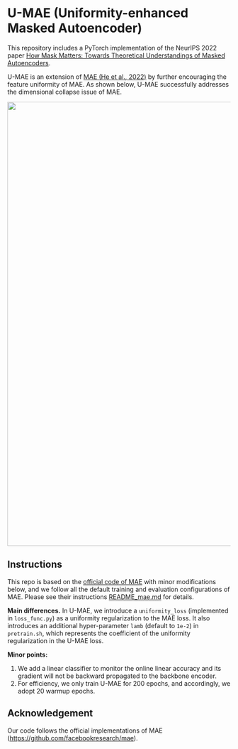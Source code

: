 # U-MAE (Uniformity-enhanced Masked Autoencoder)

This repository includes a PyTorch implementation of the NeurIPS 2022 paper [How Mask Matters: Towards Theoretical Understandings of Masked Autoencoders](https://openreview.net/pdf?id=WOppMAJtvhv). 

U-MAE is an extension of [MAE (He et al., 2022)](https://arxiv.org/pdf/2111.06377.pdf) by further encouraging the feature uniformity of MAE. As shown below, U-MAE successfully addresses the dimensional collapse issue of MAE.

<p align="center">
  <img src="https://user-images.githubusercontent.com/16850758/195980285-48985231-fc68-40a1-b2d3-81462c5f868a.png" width="1000">
</p>


## Instructions
This repo is based on the [official code of MAE](https://github.com/facebookresearch/mae) with minor modifications below, and we follow all the default training and evaluation configurations of MAE. Please see their instructions [README_mae.md](README_mae.md) for details.

**Main differences.** In U-MAE, we introduce a ``uniformity_loss``  (implemented in ``loss_func.py``) as a uniformity regularization to the MAE loss. It also introduces an additional hyper-parameter ``lamb`` (default to ``1e-2``) in ``pretrain.sh``, which represents the coefficient of the uniformity regularization in the U-MAE loss. 

**Minor points:**
1. We add a linear classifier to monitor the online linear accuracy and its gradient will not be backward propagated to the backbone encoder.
2. For efficiency, we only train U-MAE for 200 epochs, and accordingly, we adopt 20 warmup epochs.

## Acknowledgement

Our code follows the official implementations of MAE (https://github.com/facebookresearch/mae).
